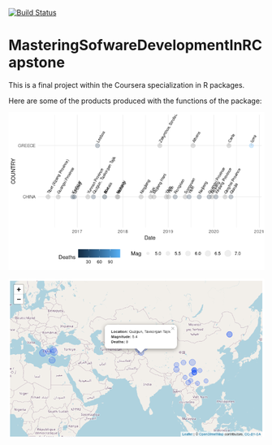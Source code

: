 [![Build Status](https://app.travis-ci.com/cesarkero/MasteringSofwareDevelopmentInRCapstone.svg?branch=master)](https://app.travis-ci.com/cesarkero/MasteringSofwareDevelopmentInRCapstone.svg?branch=master)

# MasteringSofwareDevelopmentInRCapstone

This is a final project within the Coursera specialization in R packages. 

Here are some of the products produced with the functions of the package: 

![01](images/01.png)

![02](images/02.png)
